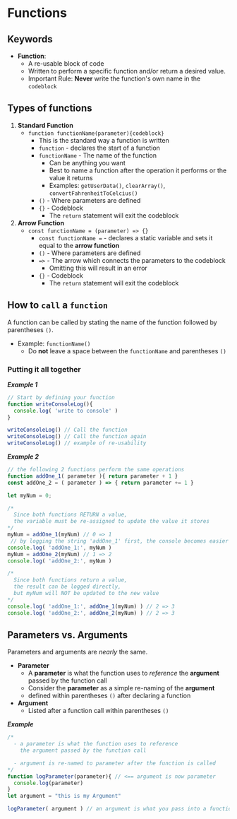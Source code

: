 # Functions
## Keywords
- **Function**:
  - A re-usable block of code
  - Written to perform a specific function and/or return a desired value.
  - Important Rule: **Never** write the function's own name in the `codeblock`
## Types of functions
1. **Standard Function**
    - `function functionName(parameter){codeblock}`
      - This is the standard way a function is written
      - `function` - declares the start of a function
      - `functionName` - The name of the function
        - Can be anything you want
        - Best to name a function after the operation it performs or the value it returns
        - Examples: `getUserData()`, `clearArray()`, `convertFahrenheitToCelcius()`
      - `()` - Where parameters are defined
      - `{}` - Codeblock
        - The `return` statement will exit the codeblock
2. **Arrow Function**
    - `const functionName = (parameter) => {}`
      - `const functionName =` - declares a static variable and sets it equal to the **arrow function**
      - `()` - Where parameters are defined
      - `=>` - The arrow which connects the parameters to the codeblock
        - Omitting this will result in an error
      - `{}` - Codeblock
        - The `return` statement will exit the codeblock
## How to `call` a `function`
A function can be called by stating the name of the function followed by parentheses `()`.
  - Example: `functionName()`
    - Do **not** leave a space between the `functionName` and parentheses `()`
### Putting it all together
***Example 1***
```javascript
// Start by defining your function
function writeConsoleLog(){
  console.log( 'write to console' )
}

writeConsoleLog() // Call the function
writeConsoleLog() // Call the function again
writeConsoleLog() // example of re-usability
```
***Example 2***
```javascript
// the following 2 functions perform the same operations
function addOne_1( parameter ){ return parameter + 1 }
const addOne_2 = ( parameter ) => { return parameter += 1 }

let myNum = 0;

/*
  Since both functions RETURN a value,
  the variable must be re-assigned to update the value it stores
*/
myNum = addOne_1(myNum) // 0 => 1
 // by logging the string 'addOne_1' first, the console becomes easier to read
console.log( 'addOne_1:', myNum )
myNum = addOne_2(myNum) // 1 => 2
console.log( 'addOne_2:', myNum )

/*
  Since both functions return a value,
  the result can be logged directly,
  but myNum will NOT be updated to the new value
*/
console.log( 'addOne_1:', addOne_1(myNum) ) // 2 => 3
console.log( 'addOne_2:', addOne_2(myNum) ) // 2 => 3
```
## Parameters vs. Arguments
Parameters and arguments are *nearly* the same.
- **Parameter**
  - A **parameter** is what the function uses to *reference* the **argument** passed by the function call
  - Consider the **parameter** as a simple re-naming of the **argument**
  - defined within parentheses `()` after declaring a function
- **Argument**
  - Listed after a function call within parentheses `()`

***Example***
```javascript
/*
  - a parameter is what the function uses to reference
    the argument passed by the function call

  - argument is re-named to parameter after the function is called
*/
function logParameter(parameter){ // <== argument is now parameter
  console.log(parameter)
}
let argument = "this is my Argument"

logParameter( argument ) // an argument is what you pass into a function
```